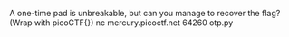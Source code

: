 A one-time pad is unbreakable, but can you manage to recover the flag? (Wrap with picoCTF{}) nc mercury.picoctf.net 64260 otp.py
